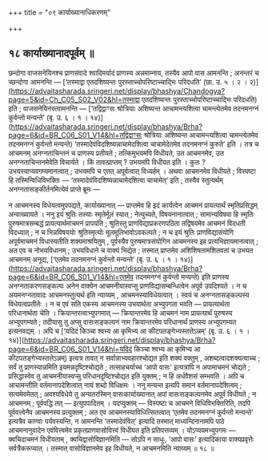 +++
title = "०९ कार्याख्यानाधिकरणम्"

+++

## १८ कार्याख्यानादपूर्वम् ॥

छन्दोगा वाजसनेयिनश्च प्राणसंवादे श्वादिमर्यादं प्राणस्य अन्नमाम्नाय, तस्यैव आपो वास आमनन्ति ; अनन्तरं च च्छन्दोगा आमनन्ति — [‘तस्माद्वा एतदशिष्यन्तः पुरस्ताच्चोपरिष्टाच्चाद्भिः परिदधति’ (छा. उ. ५ । २ । २)](https://advaitasharada.sringeri.net/display/bhashya/Chandogya?page=5&id=Ch_C05_S02_V02&hl=तस्माद्वा एतदशिष्यन्तः पुरस्ताच्चोपरिष्टाच्चाद्भिः परिदधति) इति ; वाजसनेयिनस्त्वामनन्ति — [‘तद्विद्वाꣳसः श्रोत्रियाः अशिष्यन्त आचामन्त्यशित्वा चामन्त्येतमेव तदनमनग्नं कुर्वन्तो मन्यन्ते’ (बृ. उ. ६ । १ । १४)](https://advaitasharada.sringeri.net/display/bhashya/Brha?page=6&id=BR_C06_S01_V14&hl=तद्विद्वाꣳसः श्रोत्रियाः अशिष्यन्त आचामन्त्यशित्वा चामन्त्येतमेव तदनमनग्नं कुर्वन्तो मन्यन्ते) ‘तस्मादेवंविदशिष्यन्नाचामेदशित्वा चाचामेदेतमेव तदनमनग्नं कुरुते’ इति । तत्र च आचमनम् अनग्नताचिन्तनं च प्राणस्य प्रतीयते ; तत्किमुभयमपि विधीयते, उत आचमनमेव, उत अनग्नताचिन्तनमेवेति विचार्यते । किं तावत्प्राप्तम् ? उभयमपि विधीयत इति । कुतः ? उभयस्याप्यवगम्यमानत्वात् ; उभयमपि च एतत् अपूर्वत्वात् विध्यर्हम् । अथवा आचमनमेव विधीयते ; विस्पष्टा हि तस्मिन्विधिविभक्तिः — ‘तस्मादेवंविदशिष्यन्नाचामेदशित्वा चाचामेत्’ इति ; तस्यैव स्तुत्यर्थम् अनग्नतासङ्कीर्तनमित्येवं प्राप्ते ब्रूमः —

न आचमनस्य विधेयत्वमुपपद्यते, कार्याख्यानात् — प्राप्तमेव हि इदं कार्यत्वेन आचमनं प्रायत्यार्थं स्मृतिप्रसिद्धम् अन्वाख्यायते । ननु इयं श्रुतिः तस्याः स्मृतेर्मूलं स्यात् ; नेत्युच्यते, विषयनानात्वात् ; सामान्यविषया हि स्मृतिः पुरुषमात्रसम्बद्धं प्रायत्यार्थमाचमनं प्रापयति ; श्रुतिस्तु प्राणविद्याप्रकरणपठिता तद्विषयमेव आचमनं विदधती विदध्यात् ; न च भिन्नविषययोः श्रुतिस्मृत्योः मूलमूलिभावोऽवकल्पते ; न च इयं श्रुतिः प्राणविद्यासंयोगि अपूर्वमाचमनं विधास्यतीति शक्यमाश्रयितुम् , पूर्वस्यैव पुरुषमात्रसंयोगिन आचमनस्य इह प्रत्यभिज्ञायमानत्वात् ; अत एव च नोभयविधानम् ; उभयविधाने च वाक्यं भिद्येत ; तस्मात् प्राप्तमेव अशिशिषतामशितवतां च उभयत आचमनम् अनूद्य, [‘एतमेव तदनमनग्नं कुर्वन्तो मन्यन्ते’ (बृ. उ. ६ । १ । १४)](https://advaitasharada.sringeri.net/display/bhashya/Brha?page=6&id=BR_C06_S01_V14&hl=एतमेव तदनमनग्नं कुर्वन्तो मन्यन्ते) इति प्राणस्य अनग्नताकरणसङ्कल्पः अनेन वाक्येन आचमनीयास्वप्सु प्राणविद्यासम्बन्धित्वेन अपूर्व उपदिश्यते । न च अयमनग्नतावादः आचमनस्तुत्यर्थ इति न्याय्यम् , आचमनस्याविधेयत्वात् । स्वयं च अनग्नतासङ्कल्पस्य विधेयत्वप्रतीतेः । न च एवं सति एकस्य आचमनस्य उभयार्थता अभ्युपगता भवति — प्रायत्यार्थता परिधानार्थता चेति । क्रियान्तरत्वाभ्युपगमात् — क्रियान्तरमेव हि आचमनं नाम प्रायत्यार्थं पुरुषस्य अभ्युपगम्यते ; तदीयासु तु अप्सु वासःसङ्कल्पनं नाम क्रियान्तरमेव परिधानार्थं प्राणस्य अभ्युपगम्यत इत्यनवद्यम् । अपि च [‘यदिदं किञ्चा श्वभ्य आ कृमिभ्य आ कीटपतङ्गेभ्यस्तत्तेऽन्नम्’ (बृ. उ. ६ । १ । १४)](https://advaitasharada.sringeri.net/display/bhashya/Brha?page=6&id=BR_C06_S01_V14&hl=यदिदं किञ्चा श्वभ्य आ कृमिभ्य आ कीटपतङ्गेभ्यस्तत्तेऽन्नम्) इत्यत्र तावत् न सर्वान्नाभ्यवहारश्चोद्यत इति शक्यं वक्तुम् , अशब्दत्वादशक्यत्वाच्च ; सर्वं तु प्राणस्यान्नमिति इयमन्नदृष्टिश्चोद्यते ; तत्साहचर्याच्च ‘आपो वासः’ इत्यत्रापि न अपामाचमनं चोद्यते ; प्रसिद्धास्वेव तु आचमनीयास्वप्सु परिधानदृष्टिश्चोद्यत इति युक्तम् ; न हि अर्धवैशसं सम्भवति । अपि च आचामन्तीति वर्तमानापदेशित्वात् नायं शब्दो विधिक्षमः । ननु मन्यन्त इत्यपि समानं वर्तमानापदेशित्वम् ; सत्यमेवमेतत् ; अवश्यविधेये तु अन्यतरस्मिन् वासःकार्याख्यानात् अपां वासःसङ्कल्पनमेव अपूर्वं विधीयते ; न आचमनम् ; पूर्ववद्धि तत् — इत्युपपादितम् । यदप्युक्तम् — विस्पष्टा च आचमने विधिविभक्तिरिति, तदपि पूर्ववत्त्वेनैव आचमनस्य प्रत्युक्तम् ; अत एव आचमनस्याविधित्सितत्वात् ‘एतमेव तदनमनग्नं कुर्वन्तो मन्यन्ते’ इत्यत्रैव काण्वाः पर्यवस्यन्ति, न आमनन्ति ‘तस्मादेवंवित्’ इत्यादि तस्मात् माध्यन्दिनानामपि पाठे आचमनानुवादेन एवंवित्त्वमेव प्रकृतप्राणवासोवित्त्वं विधीयत इति प्रतिपत्तव्यम् । योऽप्ययमभ्युपगमः — क्वचिदाचमनं विधीयताम् , क्वचिद्वासोविज्ञानमिति — सोऽपि न साधुः, ‘आपो वासः’ इत्यादिकाया वाक्यप्रवृत्तेः सर्वत्रैकरूप्यात् । तस्मात् वासोविज्ञानमेव इह विधीयते, न आचमनमिति न्याय्यम् ॥ १८ ॥
